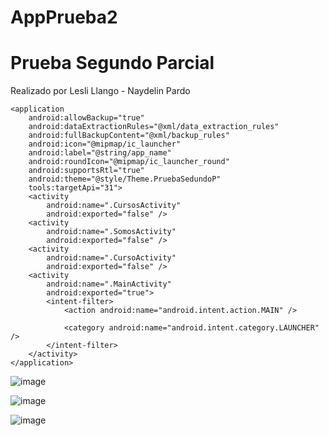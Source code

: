 # AppPrueba2
# Prueba Segundo Parcial 

Realizado por Lesli Llango - Naydelin Pardo 

<?xml version="1.0" encoding="utf-8"?>
<manifest xmlns:android="http://schemas.android.com/apk/res/android"
    xmlns:tools="http://schemas.android.com/tools">

    <application
        android:allowBackup="true"
        android:dataExtractionRules="@xml/data_extraction_rules"
        android:fullBackupContent="@xml/backup_rules"
        android:icon="@mipmap/ic_launcher"
        android:label="@string/app_name"
        android:roundIcon="@mipmap/ic_launcher_round"
        android:supportsRtl="true"
        android:theme="@style/Theme.PruebaSedundoP"
        tools:targetApi="31">
        <activity
            android:name=".CursosActivity"
            android:exported="false" />
        <activity
            android:name=".SomosActivity"
            android:exported="false" />
        <activity
            android:name=".CursoActivity"
            android:exported="false" />
        <activity
            android:name=".MainActivity"
            android:exported="true">
            <intent-filter>
                <action android:name="android.intent.action.MAIN" />

                <category android:name="android.intent.category.LAUNCHER" />
            </intent-filter>
        </activity>
    </application>

</manifest>


![image](https://github.com/Lesli16/AppPrueba2/assets/133244295/c08ae354-0084-4047-b9cd-f8ff6dc8ea83)


![image](https://github.com/Lesli16/AppPrueba2/assets/133244295/6f2fd490-baec-46b1-a2d2-bada5a9043c3)

![image](https://github.com/Lesli16/AppPrueba2/assets/133244295/765aaf42-711a-445f-a05e-5775fa690b3a)



